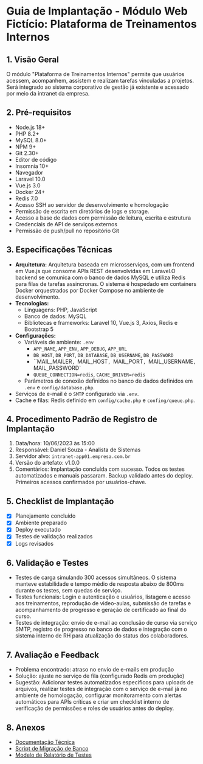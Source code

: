 # Guia de Implantação - Módulo Web Fictício: Plataforma de Treinamentos Internos

## 1. Visão Geral
O módulo "Plataforma de Treinamentos Internos" permite que usuários acessem, acompanhem, assistem e realizam tarefas vinculadas a projetos. Será integrado ao sistema corporativo de gestão já existente e acessado por meio da intranet da empresa.

## 2. Pré-requisitos
- Node.js 18+
- PHP 8.2+
- MySQL 8.0+
- NPM 9+
- Git 2.30+
- Editor de código
- Insomnia 10+
- Navegador
- Laravel 10.0
- Vue.js 3.0
- Docker 24+
- Redis 7.0
- Acesso SSH ao servidor de desenvolvimento e homologação
- Permissão de escrita em diretórios de logs e storage.
- Acesso a base de dados com permissão de leitura, escrita e estrutura
- Credenciais de API de serviços externos
- Permissão de push/pull no repositório Git

## 3. Especificações Técnicas
- **Arquitetura:** Arquitetura baseada em microsserviços, com um frontend em Vue.js que consome APIs REST desenvolvidas em Laravel.O backend se comunica com o banco de dados MySQL e utiliza Redis para filas de tarefas assincronas. O sistema é hospedado em containers Docker orquestrados por Docker Compose no ambiente de desenvolvimento.
- **Tecnologias:**
  - Linguagens: PHP, JavaScript
  - Banco de dados: MySQL
  - Bibliotecas e frameworks: Laravel 10, Vue.js 3, Axios, Redis e Bootstrap 5
- **Configurações:**
  - Variáveis de ambiente: `.env`
    - `APP_NAME`, `APP_ENV`, `APP_DEBUG`, `APP_URL`
    - `DB_HOST`, `DB_PORT`, `DB_DATABASE`, `DB_USERNAME`, `DB_PASSWORD`
    - ``MAIL_MAILER`, `MAIL_HOST`, `MAIL_PORT`, `MAIL_USERNAME`, `MAIL_PASSWORD`
    - `QUEUE_CONNECTION=redis`, `CACHE_DRIVER=redis`
  - Parâmetros de conexão definidos no banco de dados definidos em `.env` e `config/database.php`. 
 - Serviços de e-mail é o `SMTP` configurado via `.env`.   
 - Cache e filas: Redis definido em `config/cache.php` e `confing/queue.php`.

## 4. Procedimento Padrão de Registro de Implantação
1. Data/hora: 10/06/2023 às 15:00
2. Responsável: Daniel Souza - Analista de Sistemas
3. Servidor alvo: `intranet-app01.empresa.com.br`
4. Versão do artefato: v1.0.0
5. Comentários: Implantação concluída com sucesso. Todos os testes automatizados e manuais passaram. Backup validado antes do deploy. Primeiros acessos confirmados por usuários-chave.

## 5. Checklist de Implantação
- [x] Planejamento concluído
- [x] Ambiente preparado
- [x] Deploy executado
- [x] Testes de validação realizados
- [x] Logs revisados

## 6. Validação e Testes
- Testes de carga simulando 300 acessos simultâneos. O sistema manteve estabilidade e tempo médio de resposta abaixo de 800ms durante os testes, sem quedas de serviço.
- Testes funcionais: Login e autenticação e usuários, listagem e acesso aos treinamentos, reprodução de video-aulas, submissão de tarefas e acompanhamento de progresso e geração de certificado ao final do curso.
- Testes de integração: envio de e-mail ao conclusão de curso via serviço SMTP, registro de progresso no banco de dados e integração com o sistema interno de RH para atualização do status dos colaboradores.
## 7. Avaliação e Feedback
- Problema encontrado: atraso no envio de e-mails em produção
- Solução: ajuste no serviço de fila (configurado Redis em produção)
- Sugestão: Adicionar testes automatizados específicos para uploads de arquivos, realizar testes de integração com o serviço de e-mail já no ambiente de homologação, configurar monitoramento com alertas automáticos para APIs críticas e criar um checklist interno de verificação de permissões e roles de usuários antes do deploy.

## 8. Anexos
- [Documentação Técnica](https://github.com/seuusuario/gestor-tarefas/docs)
- [Script de Migração de Banco](https://github.com/seuusuario/gestor-tarefas/scripts/migrate.sql)
- [Modelo de Relatório de Testes](https://github.com/seuusuario/gestor-tarefas/testes/relatorio.md)
